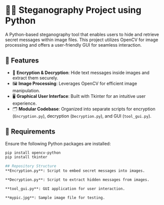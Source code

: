 # 🕵️‍♂️ Steganography Project using Python

A Python-based steganography tool that enables users to hide and retrieve secret messages within image files. This project utilizes OpenCV for image processing and offers a user-friendly GUI for seamless interaction.

## 🔑 Features

- 🔐 **Encryption & Decryption**: Hide text messages inside images and extract them securely.
- 🖼️ **Image Processing**: Leverages OpenCV for efficient image manipulation.
- 🖥️ **Graphical User Interface**: Built with Tkinter for an intuitive user experience.
- 🗂️ **Modular Codebase**: Organized into separate scripts for encryption (`Encryption.py`), decryption (`Decryption.py`), and GUI (`tool_gui.py`).

## 🧰 Requirements

Ensure the following Python packages are installed:

```bash
pip install opencv-python
pip install tkinter

## Repository Structure
**Encryption.py**: Script to embed secret messages into images.

**Decryption.py**: Script to extract hidden messages from images.

**tool_gui.py**: GUI application for user interaction.

**mypic.jpg**: Sample image file for testing.

